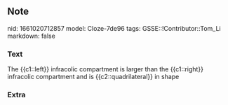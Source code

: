 ## Note
nid: 1661020712857
model: Cloze-7de96
tags: GSSE::!Contributor::Tom_Li
markdown: false

### Text
<div>
  The {{c1::left}} infracolic compartment is larger than the
  {{c1::right}} infracolic compartment and is {{c2::quadrilateral}}
  in shape
</div>

### Extra

